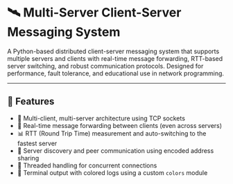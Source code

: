 # 🛰️ Multi-Server Client-Server Messaging System

A Python-based distributed client-server messaging system that supports multiple servers and clients with real-time message forwarding, RTT-based server switching, and robust communication protocols. Designed for performance, fault tolerance, and educational use in network programming.

---

## 🚀 Features

- 📡 Multi-client, multi-server architecture using TCP sockets
- 🔁 Real-time message forwarding between clients (even across servers)
- 📊 RTT (Round Trip Time) measurement and auto-switching to the fastest server
- 🔄 Server discovery and peer communication using encoded address sharing
- 🧵 Threaded handling for concurrent connections
- 🎨 Terminal output with colored logs using a custom `colors` module


